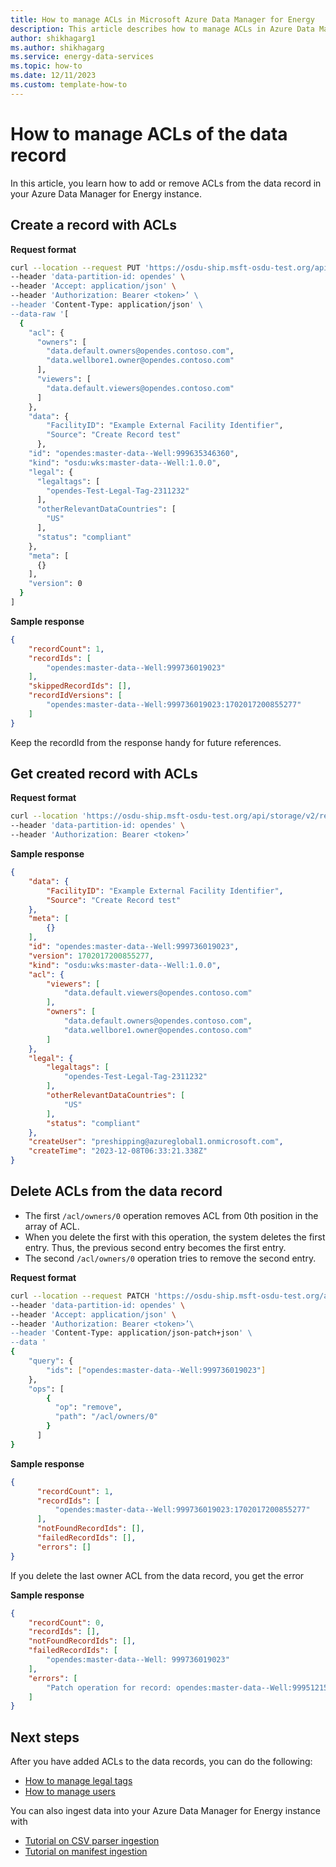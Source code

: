 ```yaml
---
title: How to manage ACLs in Microsoft Azure Data Manager for Energy
description: This article describes how to manage ACLs in Azure Data Manager for Energy
author: shikhagarg1
ms.author: shikhagarg
ms.service: energy-data-services
ms.topic: how-to
ms.date: 12/11/2023
ms.custom: template-how-to
---
```


# How to manage ACLs of the data record
In this article, you learn how to add or remove ACLs from the data record in your Azure Data Manager for Energy instance.

## Create a record with ACLs

**Request format**

```bash
curl --location --request PUT 'https://osdu-ship.msft-osdu-test.org/api/storage/v2/records/' \
--header 'data-partition-id: opendes' \
--header 'Accept: application/json' \
--header 'Authorization: Bearer <token>’ \
--header 'Content-Type: application/json' \	
--data-raw '[
  {
    "acl": {
      "owners": [
        "data.default.owners@opendes.contoso.com",
        "data.wellbore1.owner@opendes.contoso.com"
      ],
      "viewers": [
        "data.default.viewers@opendes.contoso.com"
      ]
    },
    "data": {
        "FacilityID": "Example External Facility Identifier",
        "Source": "Create Record test"
      },
    "id": "opendes:master-data--Well:999635346360",
    "kind": "osdu:wks:master-data--Well:1.0.0",
    "legal": {
      "legaltags": [
        "opendes-Test-Legal-Tag-2311232"
      ],
      "otherRelevantDataCountries": [
        "US"
      ],
      "status": "compliant"
    },
    "meta": [
      {}
    ],
    "version": 0
  }
]
```

**Sample response**
```JSON
{
    "recordCount": 1,
    "recordIds": [
        "opendes:master-data--Well:999736019023"
    ],
    "skippedRecordIds": [],
    "recordIdVersions": [
        "opendes:master-data--Well:999736019023:1702017200855277"
    ]
}
```
Keep the recordId from the response handy for future references.

## Get created record with ACLs

**Request format**

```bash
curl --location 'https://osdu-ship.msft-osdu-test.org/api/storage/v2/records/opendes:master-data--Well:999736019023' \
--header 'data-partition-id: opendes' \
--header 'Authorization: Bearer <token>’
```

**Sample response**

```JSON
{
    "data": {
        "FacilityID": "Example External Facility Identifier",
        "Source": "Create Record test"
    },
    "meta": [
        {}
    ],
    "id": "opendes:master-data--Well:999736019023",
    "version": 1702017200855277,
    "kind": "osdu:wks:master-data--Well:1.0.0",
    "acl": {
        "viewers": [
            "data.default.viewers@opendes.contoso.com"
        ],
        "owners": [
            "data.default.owners@opendes.contoso.com",
            "data.wellbore1.owner@opendes.contoso.com"
        ]
    },
    "legal": {
        "legaltags": [
            "opendes-Test-Legal-Tag-2311232"
        ],
        "otherRelevantDataCountries": [
            "US"
        ],
        "status": "compliant"
    },
    "createUser": "preshipping@azureglobal1.onmicrosoft.com",
    "createTime": "2023-12-08T06:33:21.338Z"
}
```

## Delete ACLs from the data record
- The first `/acl/owners/0` operation removes ACL from 0th position in the array of ACL.
- When you delete the first with this operation, the system deletes the first entry. Thus, the previous second entry becomes the first entry.
- The second `/acl/owners/0` operation tries to remove the second entry.
  
**Request format**

```bash
curl --location --request PATCH 'https://osdu-ship.msft-osdu-test.org/api/storage/v2/records/' \
--header 'data-partition-id: opendes' \
--header 'Accept: application/json' \
--header 'Authorization: Bearer <token>’\
--header 'Content-Type: application/json-patch+json' \
--data '
{
    "query": {
        "ids": ["opendes:master-data--Well:999736019023"]
    },
    "ops": [
        { 
          "op": "remove", 
          "path": "/acl/owners/0"
        }
      ]
}
```

**Sample response**

```JSON
{
      "recordCount": 1,
      "recordIds": [
          "opendes:master-data--Well:999736019023:1702017200855277"
      ],
      "notFoundRecordIds": [],
      "failedRecordIds": [],
      "errors": []
}
```


If you delete the last owner ACL from the data record, you get the error

**Sample response**

```JSON
{
    "recordCount": 0,
    "recordIds": [],
    "notFoundRecordIds": [],
    "failedRecordIds": [
        "opendes:master-data--Well: 999736019023"
    ],
    "errors": [
        "Patch operation for record: opendes:master-data--Well:999512152273 aborted. Potentially empty value of legaltags or acl/owners or acl/viewers"
    ]
}
```

## Next steps
After you have added ACLs to the data records, you can do the following:
- [How to manage legal tags](how-to-manage-legal-tags.md)
- [How to manage users](how-to-manage-users.md)

You can also ingest data into your Azure Data Manager for Energy instance with
- [Tutorial on CSV parser ingestion](tutorial-csv-ingestion.md)
- [Tutorial on manifest ingestion](tutorial-manifest-ingestion.md)
